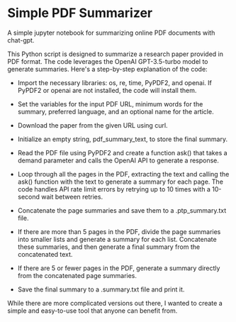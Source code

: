 # Simple PDF Summarizer
A simple jupyter notebook for summarizing online PDF documents with chat-gpt.

This Python script is designed to summarize a research paper provided in PDF format. The code leverages the OpenAI GPT-3.5-turbo model to generate summaries. Here's a step-by-step explanation of the code:

- Import the necessary libraries: os, re, time, PyPDF2, and openai. If PyPDF2 or openai are not installed, the code will install them.

- Set the variables for the input PDF URL, minimum words for the summary, preferred language, and an optional name for the article.

- Download the paper from the given URL using curl.

- Initialize an empty string, pdf_summary_text, to store the final summary.

- Read the PDF file using PyPDF2 and create a function ask() that takes a demand parameter and calls the OpenAI API to generate a response.

- Loop through all the pages in the PDF, extracting the text and calling the ask() function with the text to generate a summary for each page. The code handles API rate limit errors by retrying up to 10 times with a 10-second wait between retries.

- Concatenate the page summaries and save them to a .ptp_summary.txt file.

- If there are more than 5 pages in the PDF, divide the page summaries into smaller lists and generate a summary for each list. Concatenate these summaries, and then generate a final summary from the concatenated text.

- If there are 5 or fewer pages in the PDF, generate a summary directly from the concatenated page summaries.

- Save the final summary to a .summary.txt file and print it.

While there are more complicated versions out there, I wanted to create a simple and easy-to-use tool that anyone can benefit from. 
